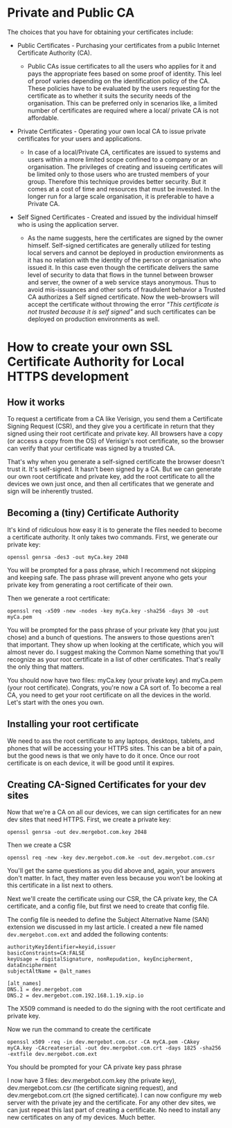 # Private and Public CA

The choices that you have for obtaining your certificates include:

* Public Certificates - Purchasing your certificates from a public
Internet Certificate Authority (CA).

  * Public CAs issue certificates to all the users who applies for
  it and pays the appropriate fees based on some proof of identity.
  This leel of proof varies depending on the identification policy
  of the CA. These policies have to be evaluated by the users
  requesting for the certificate as to whether it suits the security
  needs of the organisation. This can be preferred only in scenarios
  like, a limited number of certificates are required where a local/
  private CA is not affordable.

* Private Certificates - Operating your own local CA to issue
private certificates for your users and applications.

  * In case of a local/Private CA, certificates are issued to
  systems and users within a more limited scope confined to a
  company or an organisation. The privileges of creating and
  issueing certificates will be limited only to those users who are
  trusted members of your group. Therefore this technique provides
  better security. But it comes at a cost of time and resources that
  must be invested. In the longer run for a large scale 
  organisation, it is preferable to have a Private CA.

* Self Signed Certificates - Created and issued by the individual
himself who is using the application server.

  * As the name suggests, here the certificates are signed by the
  owner himself. Self-signed certificates are generally utilized
  for testing local servers and cannot be deployed in production
  environments as it has no relation with the identity of the
  person or organisation who issued it. In this case even though
  the certificate delivers the same level of security to data that
  flows in the tunnel between browser and server, the owner of a web
  service stays anonymous. Thus to avoid mis-issuances and other
  sorts of fraudulent behavior a Trusted CA authorizes a Self signed
  certificate. Now the web-browsers will accept the certificate without throwing the error *"This certificate is not trusted
  because it is self signed"* and such certificates can be deployed
  on production environments as well.

# How to create your own SSL Certificate Authority for Local HTTPS development

## How it works
To request a certificate from a CA like Verisign, you send them a
Certificate Signing Request (CSR), and they give you a certificate
in return that they signed using their root certificate and private
key. All browsers have a copy (or access a copy from the OS) of
Verisign's root certificate, so the browser can verify that your
certificate was signed by a trusted CA.

That's why when you generate a self-signed certificate the browser
doesn't trust it. It's self-signed. It hasn't been signed by a CA.
But we can generate our own root certificate and private key, add
the root certificate to all the devices we own just once, and then
all certificates that we generate and sign will be inherently
trusted.

## Becoming a (tiny) Certificate Authority
It's kind of ridiculous how easy it is to generate the files needed
to become a certificate authority. It only takes two commands.
First, we generate our private key:

`openssl genrsa -des3 -out myCa.key 2048`

You will be prompted for a pass phrase, which I recommend not
skipping and keeping safe. The pass phrase will prevent anyone who gets your private key from generating a root certificate of their
own. 

Then we generate a root certificate:

`openssl req -x509 -new -nodes -key myCa.key -sha256 -days 30 -out myCa.pem`

You will be prompted for the pass phrase of your private key (that
you just chose) and a bunch of questions. The answers to those
questions aren't that important. They show up when looking at the
certificate, which you will almost never do. I suggest making the
Common Name something that you'll recognize as your root
certificate in a list of other certificates. That's really the
only thing that matters.

You should now have two files: myCa.key (your private key) and 
myCa.pem (your root certificate). Congrats, you're now a CA sort
of. To become a real CA, you need to get your root certificate on
all the devices in the world. Let's start with the ones you own.

## Installing your root certificate

We need to ass the root certificate to any laptops, desktops,
tablets, and phones that will be accessing your HTTPS sites. This
can be a bit of a pain, but the good news is that we only have to
do it once. Once our root certificate is on each device, it will be
good until it expires.

## Creating CA-Signed Certificates for your dev sites
Now that we're a CA on all our devices, we can sign certificates
for an new dev sites that need HTTPS. First, we create a private
key:

`openssl genrsa -out dev.mergebot.com.key 2048`

Then we create a CSR

`openssl req -new -key dev.mergebot.com.ke -out dev.mergebot.com.csr`

You'll get the same questions as you did above and, again, your
answers don't matter. In fact, they matter even less because you
won't be looking at this certificate in a list next to others.

Next we'll create the certificate using our CSR, the CA private
key, the CA certificate, and a config file, but first we need to
create that config file.

The config file is needed to define the Subject Alternative Name
(SAN) extension we discussed in my last article. I created a new
file named `dev.mergebot.com.ext` and added the following contents:

```ext
authorityKeyIdentifier=keyid,issuer
basicConstraints=CA:FALSE
keyUsage = digitalSignature, nonRepudation, keyEncipherment, dataEncipherment
subjectAltName = @alt_names

[alt_names]
DNS.1 = dev.mergebot.com
DNS.2 = dev.mergebot.com.192.168.1.19.xip.io
```

The X509 command is needed to do the signing with the root
certificate and private key.

Now we run the command to create the certificate

`openssl x509 -req -in dev.mergebot.com.csr -CA myCA.pem -CAkey myCA.key -CAcreateserial -out dev.mergebot.com.crt -days 1825 -sha256 -extfile dev.mergebot.com.ext`

You should be prompted for your CA private key pass phrase

I now have 3 files: dev.mergebot.com.key (the private key),
dev.mergebot.com.csr (the certificate signing request), and
dev.mergebot.com.crt (the signed certificate). I can now
configure my web server with the private jey and the certificate.
For any other dev sites, we can just repeat this last part of
creating a certificate. No need to install any new certificates on
any of my devices. Much better.
